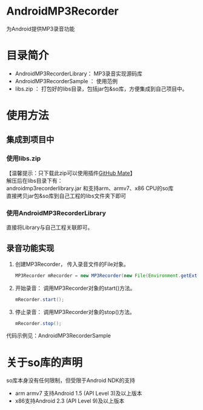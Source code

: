 AndroidMP3Recorder
==================

为Android提供MP3录音功能
# 目录简介
- AndroidMP3RecorderLibrary： MP3录音实现源码库  
- AndroidMP3RecorderSample ： 使用范例  
- libs.zip ： 打包好的libs目录，包括jar包&so库，方便集成到自己项目中。  

# 使用方法
## 集成到项目中
### 使用libs.zip
【温馨提示：只下载此zip可以使用插件[GitHub Mate](http://www.v2ex.com/t/93706)】  
解压后在libs目录下有：  
androidmp3recorderlibrary.jar 和支持arm、armv7、x86 CPU的so库    
直接拷贝jar包&so库到自己工程的libs文件夹下即可  
###  使用AndroidMP3RecorderLibrary
直接将Library与自己工程关联即可。
## 录音功能实现
1. 创建MP3Recorder， 传入录音文件的File对象。

	```java
	MP3Recorder mRecorder = new MP3Recorder(new File(Environment.getExternalStorageDirectory(),"test.mp3"));
	```
2. 开始录音： 调用MP3Recorder对象的start()方法。

	```java
	mRecorder.start();
	```
3. 停止录音： 调用MP3Recorder对象的stop()方法。

	```java
	mRecorder.stop();
	```

代码示例见：AndroidMP3RecorderSample
# 关于so库的声明
so库本身没有任何限制，但受限于Android NDK的支持 
- arm armv7 支持Android 1.5 (API Level 3)及以上版本
- x86支持Android 2.3 (API Level 9)及以上版本
